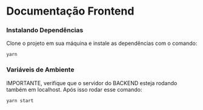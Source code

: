 # Documentação Frontend

### Instalando Dependências

Clone o projeto em sua máquina e instale as dependências com o comando:

```shell
yarn
```

### Variáveis de Ambiente

IMPORTANTE, verifique que o servidor do BACKEND esteja rodando também em localhost. Após isso rodar esse comando:

```
yarn start
```
